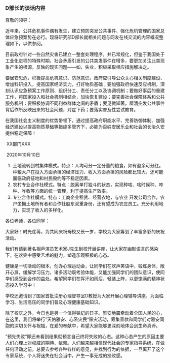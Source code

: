 





###	D部长的谈话内容

尊敬的领导：

​	近年来，公共危机事件偶有发生，建立预防突发公共事件、强化危机管理的国家总体应急预案势在必行。现将研究部D部长就相关问题与网友在线交流的内容概况整理如下，以供参阅。

   目前政府针对一些自然灾害已建立一整套处理程序，并已常规化，但鉴于我国处于工业化进程的特殊时期，社会矛盾引发的公共突发事件在增多，要更加关注此类现象产生的根源，反映的现实问题——如，失业，积极采取相应措施解决之。

  要居安思危，积极提高危机意识、防范意识。政府应引导公众关心相关制度建设、增加科研投入，提高国家经济实力，打好物质基础；要加强政府快速反应机制，深刻认识应急预案工作原则、组织分工、责任分工以及协调机制；要做好事后的重建工作，将国家投入和社会机制相结合，加快恢复建设；要完善社会保障体系和公共服务机制；要积极协调不同利益群体之间的矛盾；要见微知著，厘清突发公共事件背后作所反映出来的社会问题，对症下药；要落实普及性尝试教育。

  在我国社会主义制度的优势带领下，通过提高政府职能水平、完善防御体制、加强经济建设以提高物质基础等措施多管齐下，必能为百姓安居乐业和社会的长治久安提供稳定保障！

​																																																								XX部门XXX

​																																																					2020年10月10日



1. 土地流转到村集体模式。特点：人均可分一定分量的粮食，如有盈余可分红。种粮大户在投入方面承担的经济压力、收入方面承担的风险都比较大，还可能面临政府征地和村民毁约等不稳定因素。
2. 农村专业合作社模式。特点：脱离单打独斗的状态，实现种啥、啥时候种、咋种、咋收等方面的统一管理，利于提高生产效率。
3. 专业合作社模式。特点：工商企业租赁、经营农地，与农业 开发公司合作，农户坐拥土地所有者和合作社股东双重身份，还有望成为农庄员工。充分利用地力，实现了收入的多样化。

各位老师，各位同学：

大家好！时光荏苒，为共同庆祝母校又长一岁，学校为大家筹划了丰富多彩的庆祝活动。

我们有请到著名相声演员艺术家J先生到校开展讲座，让大家在幽默语言的感染下，在欢笑中感受艺术的魅力，塑造乐观积极的心态。

健康是一切活动的根本，创办心理运动会，让同学们在欢声笑语中，锻炼身体，敞开心扉，缓解学习压力。诸多活动既考验体能，又能加强同学们的团队意识，使同学们感受到合作的益处。希望同学们在挥汗如雨后，轻装上阵，以更饱满的精神状态投入学习中！

学校还邀请到了国家首批注册心理督导室D教授为大家开展心理辅导讲座，为面临学习、生活高压的同学们普及心理健康基础知识。

除了校庆之外，今日也是另一个值得铭记的日子。雅安地震牵动着全国人民的心，在这里，我们将举行”天佑雅安、心系灾民“赈灾活动，筹集善款和同学们对雅安同胞的深切关怀与祝福，在爱的奉献中，希望大家能够更深刻地体会到生命真谛。



“预先失败”即还未看到结果就预言自己终将失败的心态。这种心态产生的原因主要人们心理上对权威的期待、依赖。人们越来越相信现代社会的专家指导系统，在做任何活动之前，总要去参考各种各样的意见，并找到行为的依据，一旦离开了这个专家系统，个人将迷失在社会当中，产生一事无成的挫败感。

